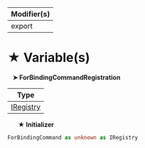 | Modifier(s)                            |
|----------------------------------------|
| export |

# &#9733; Variable(s)

&nbsp;&nbsp; **&#10148; ForBindingCommandRegistration**

| Type                        |
|-----------------------------|
| [IRegistry](/kernel/interface/di/iregistry) |

&nbsp;&nbsp;&nbsp;&nbsp;&nbsp; **&#9733; Initializer**

```ts
ForBindingCommand as unknown as IRegistry
```